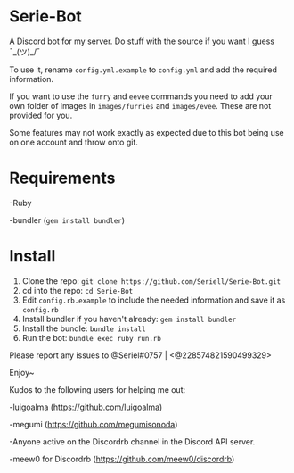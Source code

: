 # Serie-Bot
A Discord bot for my server. Do stuff with the source if you want I guess ¯\_(ツ)_/¯


To use it, rename `config.yml.example` to `config.yml` and add the required information.

If you want to use the `furry` and `eevee` commands you need to add your own folder of images in `images/furries` and `images/evee`. These are not provided for you.

Some features may not work exactly as expected due to this bot being use on one account and throw onto git.
# Requirements
-Ruby

-bundler (`gem install bundler`)

# Install
1. Clone the repo: `git clone https://github.com/Seriell/Serie-Bot.git`
2. cd into the repo: `cd Serie-Bot`
3. Edit `config.rb.example` to include the needed information and save it as `config.rb`
4. Install bundler if you haven't already: `gem install bundler`
5. Install the bundle: `bundle install`
6. Run the bot: `bundle exec ruby run.rb`

Please report any issues to @Seriel#0757 | <@228574821590499329>

Enjoy~

Kudos to the following users for helping me out:

-luigoalma (https://github.com/luigoalma)

-megumi (https://github.com/megumisonoda)

-Anyone active on the Discordrb channel in the Discord API server.

-meew0 for Discordrb (https://github.com/meew0/discordrb)
